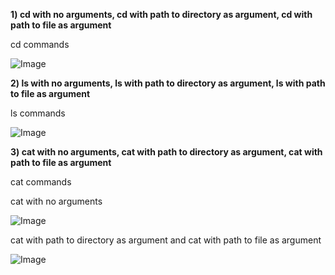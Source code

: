 **1) cd with no arguments, cd with path to directory as argument, cd with path to file as argument**

cd commands

![Image](https://github.com/EmilyGorial1/cse15l-lab-reports/issues/1#issue-1929309996)


**2) ls with no arguments, ls with path to directory as argument, ls with path to file as argument**

ls commands

![Image](https://github.com/EmilyGorial1/cse15l-lab-reports/issues/2#issue-1929321720)


**3) cat with no arguments, cat with path to directory as argument, cat with path to file as argument**

cat commands

cat with no arguments

![Image](https://github.com/EmilyGorial1/cse15l-lab-reports/issues/3#issue-1929429255)

cat with path to directory as argument and cat with path to file as argument

![Image](https://github.com/EmilyGorial1/cse15l-lab-reports/issues/4#issue-1929430427)
